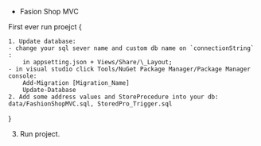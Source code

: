 - Fasion Shop MVC

First ever run proejct {

    1. Update database:
    - change your sql sever name and custom db name on `connectionString` :
        in appsetting.json + Views/Share/\_Layout;
    - in visual studio click Tools/NuGet Package Manager/Package Manager console:
        Add-Migration [Migration_Name]
        Update-Database
    2. Add some address values and StoreProcedure into your db:
    data/FashionShopMVC.sql, StoredPro_Trigger.sql

}

3. Run project.
